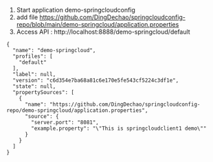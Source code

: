 1. Start application demo-springcloudconfig
2. add file https://github.com/DingDechao/springcloudconfig-repo/blob/main/demo-springcloud/application.properties
3. Access API : http://localhost:8888/demo-springcloud/default
```
{
  "name": "demo-springcloud",
  "profiles": [
    "default"
  ],
  "label": null,
  "version": "c6d354e7ba68a81c6e170e5fe543cf5224c3df1e",
  "state": null,
  "propertySources": [
    {
      "name": "https://github.com/DingDechao/springcloudconfig-repo/demo-springcloud/application.properties",
      "source": {
        "server.port": "8081",
        "example.property": "\"This is springcloudclient1 demo\""
      }
    }
  ]
}
```

